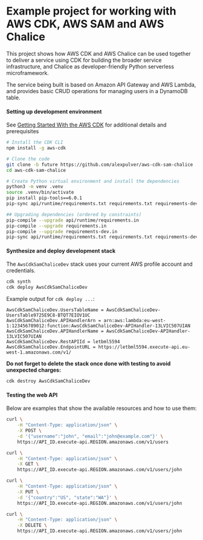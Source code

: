 # Example project for working with AWS CDK, AWS SAM and AWS Chalice

This project shows how AWS CDK and AWS Chalice can be used
together to deliver a service using CDK for building the broader service
infrastructure, and Chalice as developer-friendly Python serverless 
microframework.

The service being built is based on Amazon API Gateway and AWS Lambda, 
and provides basic CRUD operations for managing users in a DynamoDB table.

#### Setting up development environment

See [Getting Started With the AWS CDK](https://docs.aws.amazon.com/cdk/latest/guide/getting_started.html)
for additional details and prerequisites

```bash
# Install the CDK CLI
npm install -g aws-cdk

# Clone the code
git clone -b future https://github.com/alexpulver/aws-cdk-sam-chalice
cd aws-cdk-sam-chalice

# Create Python virtual environment and install the dependencies
python3 -m venv .venv
source .venv/bin/activate
pip install pip-tools==6.0.1
pip-sync api/runtime/requirements.txt requirements.txt requirements-dev.txt

## Upgrading dependencies (ordered by constraints)
pip-compile --upgrade api/runtime/requirements.in
pip-compile --upgrade requirements.in
pip-compile --upgrade requirements-dev.in
pip-sync api/runtime/requirements.txt requirements.txt requirements-dev.txt
```

#### Synthesize and deploy development stack

The `AwsCdkSamChaliceDev` stack uses your current AWS profile account and credentials.

```bash
cdk synth
cdk deploy AwsCdkSamChaliceDev
```

Example output for `cdk deploy ...`:

```text
AwsCdkSamChaliceDev.UsersTableName = AwsCdkSamChaliceDev-UsersTable9725E9C8-BTQT7EIOV1UC
AwsCdkSamChaliceDev.APIHandlerArn = arn:aws:lambda:eu-west-1:123456789012:function:AwsCdkSamChaliceDev-APIHandler-13LVIC507UIAN
AwsCdkSamChaliceDev.APIHandlerName = AwsCdkSamChaliceDev-APIHandler-13LVIC507UIAN
AwsCdkSamChaliceDev.RestAPIId = letbml5594
AwsCdkSamChaliceDev.EndpointURL = https://letbml5594.execute-api.eu-west-1.amazonaws.com/v1/
```

**Do not forget to delete the stack once done with testing to avoid unexpected
charges:**
```bash
cdk destroy AwsCdkSamChaliceDev
```

#### Testing the web API

Below are examples that show the available resources and how to use them:

```bash
curl \
    -H "Content-Type: application/json" \
    -X POST \
    -d '{"username":"john", "email":"john@example.com"}' \
    https://API_ID.execute-api.REGION.amazonaws.com/v1/users

curl \
    -H "Content-Type: application/json" \
    -X GET \
    https://API_ID.execute-api.REGION.amazonaws.com/v1/users/john

curl \
    -H "Content-Type: application/json" \
    -X PUT \
    -d '{"country":"US", "state":"WA"}' \
    https://API_ID.execute-api.REGION.amazonaws.com/v1/users/john

curl \
    -H "Content-Type: application/json" \
    -X DELETE \
    https://API_ID.execute-api.REGION.amazonaws.com/v1/users/john
```
